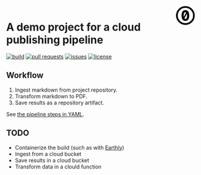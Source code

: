 <a href="./LICENSE.md">
<img src="./images/cc0.svg" alt="Creative Commons 0"
align="right" width="10%" height="auto"/>
</a>

# A demo project for a cloud publishing pipeline

[![build](https://github.com/binkley/publishing-pipeline/actions/workflows/ci.yml/badge.svg)](https://github.com/binkley/publishing-pipeline/actions)
[![pull requests](https://img.shields.io/github/issues-pr/binkley/publishing-pipeline.svg)](https://github.com/binkley/publishing-pipeline/pulls)
[![issues](https://img.shields.io/github/issues/binkley/publishing-pipeline.svg)](https://github.com/binkley/publishing-pipeline/issues/)
[![license](https://img.shields.io/badge/License-CC0_1.0-lightgrey.svg)](https://creativecommons.org/public-domain/cc0/)

## Workflow

1. Ingest markdown from project repository.
2. Transform markdown to PDF.
3. Save results as a repository artifact.

See [the pipeline steps in YAML](./.github/workflows.ci.yml).

## TODO

- Containerize the build (such as with [Earthly](https://earthly.dev/))
- Ingest from a cloud bucket
- Save results in a cloud bucket
- Transform data in a clould function
